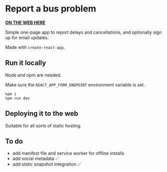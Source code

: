 # Report a bus problem

**[ON THE WEB HERE](https://thirsty-noether-ab7efc.netlify.com/)**

Simple one-page app to report delays and cancellations, and optionally sign up for email updates.

Made with `create-react-app`.

## Run it locally

Node and npm are needed.

Make sure the `REACT_APP_FORM_ENDPOINT` environment variable is set.

```
npm i
npm run dev
```

## Deploying it to the web

Suitable for all sorts of static hosting

## To do

- add manifest file and service worker for offline installs
- add social metadata ✅
- add static snapshot integration ✅